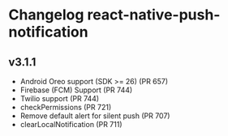 # Changelog react-native-push-notification

## v3.1.1
- Android Oreo support (SDK >= 26) (PR 657)
- Firebase (FCM) Support (PR 744)
- Twilio support (PR 744)
- checkPermissions (PR 721)
- Remove default alert for silent push (PR 707)
- clearLocalNotification (PR 711)